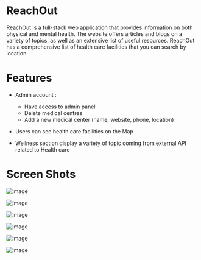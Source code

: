 # ReachOut

ReachOut is a full-stack web application that provides information on both physical and mental health. The website offers articles and blogs on a variety of topics, as well as an extensive list of useful resources. ReachOut has a comprehensive list of health care facilities that you can search by location. 

# Features

- Admin account :
    * Have access to admin panel
    * Delete medical centres
    * Add a new medical center (name, website, phone, location)

- Users can see health care facilities on the Map 

- Wellness section display a variety of topic coming from external API related to Health care



# Screen Shots 

![image](https://user-images.githubusercontent.com/105254146/197800267-0e7b76d7-5bec-402f-9ee1-601efff82228.png)

![image](https://user-images.githubusercontent.com/105254146/197800812-179bdf4a-1716-445a-af07-6f76fccc1aba.png)

![image](https://user-images.githubusercontent.com/105254146/197801447-86c0fa7c-d4db-44ca-b768-be85a872d300.png)

![image](https://user-images.githubusercontent.com/105254146/197801999-cfbd3503-889b-4ba6-85b3-b84056c6573d.png)

![image](https://user-images.githubusercontent.com/105254146/197802305-d05b1a5f-745d-4f63-9690-e3c08c3810db.png)

![image](https://user-images.githubusercontent.com/105254146/197802692-7d3ca11b-b16f-4167-8e46-a6b5518da839.png)







